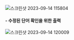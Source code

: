![스크린샷 2023-09-14 115804](https://github.com/Wonjin-david/Wonjin_2023_2_project/assets/126576242/bc318c0d-1f3f-4191-9494-b384f0602222)

#### - 수정된 단어 확인을 위한 출력
![스크린샷 2023-09-14 120009](https://github.com/Wonjin-david/Wonjin_2023_2_project/assets/126576242/52766ebf-ff16-4976-b482-be2056772fbc)
